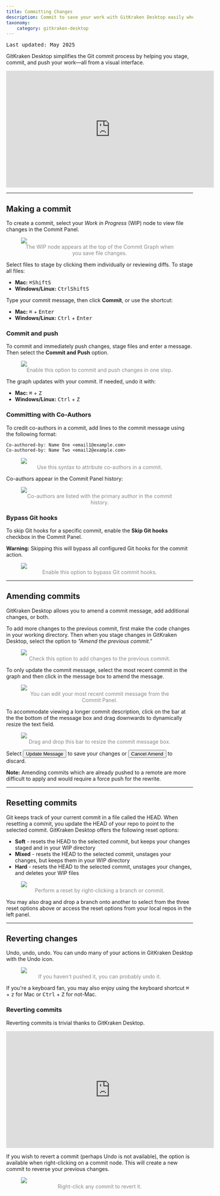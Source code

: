 ```yaml
---
title: Committing Changes
description: Commit to save your work with GitKraken Desktop easily when changing files. Learn how to squash, amend, and save work when committing.
taxonomy:
    category: gitkraken-desktop
---
```

<kbd>Last updated: May 2025</kbd>

GitKraken Desktop simplifies the Git commit process by helping you stage, commit, and push your work—all from a visual interface.

<div class='embed-container embed-container--16-9'>
    <iframe width='560' height='315' src='https://www.youtube.com/embed/8a6fYPkBDbY?rel=0&vq=hd1080' frameborder='0' allowfullscreen></iframe>
</div>

***

<a id="making-a-commit"></a>

## Making a commit

To create a commit, select your _Work in Progress_ (WIP) node to view file changes in the Commit Panel.

<figure class='figure center'>
    <img src='/wp-content/uploads/select-WIP-2025.png' class="help-center-img img-bordered">
    <figcaption style="text-align: center; color: #888;">The WIP node appears at the top of the Commit Graph when you save file changes.</figcaption>
</figure>

Select files to stage by clicking them individually or reviewing diffs. To stage all files:
- **Mac:** <kbd>&#8984;</kbd><kbd>Shift</kbd><kbd>S</kbd>
- **Windows/Linux:** <kbd>Ctrl</kbd><kbd>Shift</kbd><kbd>S</kbd>

Type your commit message, then click **Commit**, or use the shortcut:
- **Mac:** <kbd>&#8984;</kbd> + <kbd>Enter</kbd>
- **Windows/Linux:** <kbd>Ctrl</kbd> + <kbd>Enter</kbd>

<a id="commit-and-push"></a>

### Commit and push

To commit and immediately push changes, stage files and enter a message. Then select the **Commit and Push** option.

<figure class='figure center'>
    <img src='/wp-content/uploads/push-after-commit-2025.png' class="help-center-img img-bordered">
    <figcaption style="text-align: center; color: #888;">Enable this option to commit and push changes in one step.</figcaption>
</figure>

The graph updates with your commit. If needed, undo it with:
- **Mac:** <kbd>&#8984;</kbd> + <kbd>Z</kbd>
- **Windows/Linux:** <kbd>Ctrl</kbd> + <kbd>Z</kbd>

<a id="committing-with-co-authors"></a>

### Committing with Co-Authors

To credit co-authors in a commit, add lines to the commit message using the following format:

```
Co-authored-by: Name One <email1@example.com>
Co-authored-by: Name Two <email2@example.com>
```

<figure class='figure center'>
    <img src='/wp-content/uploads/co-author.png' srcset='/wp-content/uploads/co-author@2x.png 2x' class="help-center-img img-bordered">
    <figcaption style="text-align: center; color: #888;">Use this syntax to attribute co-authors in a commit.</figcaption>
</figure>

Co-authors appear in the Commit Panel history:

<figure class='figure center'>
    <img src='/wp-content/uploads/co-author-history.png' srcset='/wp-content/uploads/co-author-history@2x.png 2x' class="help-center-img img-bordered">
    <figcaption style="text-align: center; color: #888;">Co-authors are listed with the primary author in the commit history.</figcaption>
</figure>

### Bypass Git hooks

To skip Git hooks for a specific commit, enable the **Skip Git hooks** checkbox in the Commit Panel.

<div class='callout callout--warning'>
    <p><strong>Warning:</strong> Skipping this will bypass all configured Git hooks for the commit action.</p>
</div>

<figure class='figure center'>
    <img src='/wp-content/uploads/skip-commits-2025.png' class="help-center-img img-bordered">
    <figcaption style="text-align: center; color: #888;">Enable this option to bypass Git commit hooks.</figcaption>
</figure>

***

<a id="amending-commits"></a>

## Amending commits

GitKraken Desktop allows you to amend a commit message, add additional changes, or both.

To add more changes to the previous commit, first make the code changes in your working directory. Then when you stage changes in GitKraken Desktop, select the option to _"Amend the previous commit."_

<figure class='figure center'>
    <img src='/wp-content/uploads/amend-commit-2025.png' class="help-center-img img-bordered">
    <figcaption style="text-align: center; color: #888;">Check this option to add changes to the previous commit.</figcaption>
</figure>

To only update the commit message, select the most recent commit in the graph and then click in the message box to amend the message.

<figure class='figure center'>
    <img src='/wp-content/uploads/amend-message-2025.png' class="help-center-img img-bordered">
    <figcaption style="text-align: center; color: #888;">You can edit your most recent commit message from the Commit Panel.</figcaption>
</figure>

To accommodate viewing a longer commit description, click on the bar at the the bottom of the message box and drag downwards to dynamically resize the text field.

<figure class='figure center'>
    <img src='/wp-content/uploads/amend-box-2025.png' class="help-center-img img-bordered">
    <figcaption style="text-align: center; color: #888;">Drag and drop this bar to resize the commit message box.</figcaption>
</figure>

Select <button class='button button--success button--ui button--nolink'>Update Message</button> to save your changes or <button class='button button--danger button--ui button--nolink'>Cancel Amend</button> to discard.

<div class='callout callout--basic'>
    <p><strong>Note:</strong> Amending commits which are already pushed to a remote are more difficult to apply and would require a force push for the rewrite.</p>
</div>

***

<a id="resetting-commits"></a>

## Resetting commits
Git keeps track of your current commit in a file called the HEAD.  When resetting a commit, you update the HEAD of your repo to point to the selected commit.  GitKraken Desktop offers the following reset options:

* **Soft** - resets the HEAD to the selected commit, but keeps your changes staged and in your WIP directory
* **Mixed** - resets the HEAD to the selected commit, unstages your changes, but keeps them in your WIP directory
* **Hard** - resets the HEAD to the selected commit, unstages your changes, and deletes your WIP files

<figure class='figure center'>
    <img src='/wp-content/uploads/reset-commit-2025.png' class="help-center-img img-bordered">
    <figcaption style="text-align: center; color: #888;">Perform a reset by right-clicking a branch or commit.</figcaption>
</figure>


You may also drag and drop a branch onto another to select from the three reset options above or access the reset options from your local repos in the left panel.

***

<a id="reverting-changes"></a>

## Reverting changes

Undo, undo, undo. You can undo many of your actions in GitKraken Desktop with the Undo icon.

<figure class='figure center'>
    <img src='/wp-content/uploads/undo-undo-2025.png' class="help-center-img img-bordered">
    <figcaption style="text-align: center; color: #888;">If you haven't pushed it, you can probably undo it.</figcaption>
</figure>

If you're a keyboard fan, you may also enjoy using the keyboard shortcut
<kbd>&#8984;</kbd> + <kbd>z</kbd> for Mac or <kbd>Ctrl</kbd> + <kbd>Z</kbd> for not-Mac.

<a id="reverting-commits"></a>

### Reverting commits

Reverting commits is trivial thanks to GitKraken Desktop.

<div class='embed-container embed-container--16-9'>
    <iframe width="560" height="315" src="https://www.youtube.com/embed/U_axv67W1Ik?ecver=1" frameborder="0" allowfullscreen></iframe>
</div>

If you wish to revert a commit (perhaps Undo is not available), the option is available when right-clicking on a commit node.  This will create a new commit to reverse your previous changes.

<figure class='figure center'>
    <img src='/wp-content/uploads/revert-commit-2025.png' class="help-center-img img-bordered">
    <figcaption style="text-align: center; color: #888;">Right-click any commit to revert it.</figcaption>
</figure>
